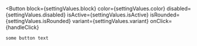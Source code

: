 <Button
	block={settingValues.block}
	color={settingValues.color}
	disabled={settingValues.disabled}
	isActive={settingValues.isActive}
	isRounded={settingValues.isRounded}
	variant={settingValues.variant}
	onClick={handleClick}
>
	some button text
</Button>
